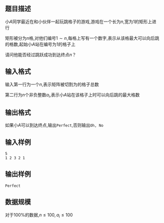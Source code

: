 ## 题目描述
小$A$同学最近在和小伙伴一起玩跳格子的游戏,游戏在一个长为$n$,宽为$1$的矩形上进行

矩形被分为$n$格,对他们编号$1 \sim n$,每格上写有一个数字,表示从该格最大可以向后跳的格数,起始小$A$站在编号为$1$的格子上

请问他能否经过跳跃成功到达终点$n$？

## 输入格式
输入第一行为一个$n$,表示矩阵被切割为的格子总数

第二行为$n$个非负整数$a_i$,表示小$A$站在该格子上时可以向后跳的最大格数
## 输出格式
如果小$A$可以到达终点,输出`Perfect`,否则输出`Oh, No`
## 输入样例
```
5
1 2 3 2 1
```
## 输出样例
```
Perfect
```
## 数据规模
对于$100\%$的数据,$n \leq 100,a_i \leq 100$